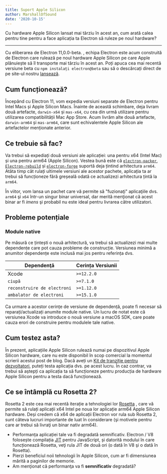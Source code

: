 ```yaml
---
title: Suport Apple Silicon
author: MarshallOfSound
date: '2020-10-15'
---
```


Cu hardware Apple Silicon lansat mai târziu în acest an, cum arată calea pentru tine pentru a face aplicația ta Electron să ruleze pe noul hardware?

---

Cu eliberarea de Electron 11,0.0-beta. , echipa Electron este acum construită de Electron care rulează pe noul hardware Apple Silicon pe care Apple plănuiește să îl transporte mai târziu în acest an. Poți apuca cea mai recentă versiune beta cu `npm instalați electron@beta` sau să o descărcați direct de pe site-ul nostru [lansează](https://electronjs.org/releases/stable).

## Cum funcționează?

Începând cu Electron 11, vom expedia versiuni separate de Electron pentru Intel Macs și Apple Silicon Macs. Înainte de această schimbare, deja livram două artefacte, `darwin-x64` și `mas-x64`, cu cea din urmă utilizare pentru utilizarea compatibilității Mac App Store. Acum livrăm alte două artefacte, `darwin-arm64` și `mas-arm64`, care sunt echivalentele Apple Silicon ale artefactelor menționate anterior.

## Ce trebuie să fac?

Va trebui să expediați două versiuni ale aplicației: una pentru x64 (Intel Mac) și una pentru arm64 (Apple Silicon). Vestea bună este că [`electron-packer`](https://github.com/electron/electron-packager/), [`Electron-rebuild`](https://github.com/electron/electron-rebuild/) și [`electron-forge`](https://github.com/electron-userland/electron-forge/) suportă deja țintind arhitectura `arm64`. Atâta timp cât rulați ultimele versiuni ale acestor pachete, aplicația ta ar trebui să funcționeze fără greșeală odată ce actualizezi arhitectura țintă la `arm64`.

În viitor, vom lansa un pachet care vă permite să "fuzionaţi" aplicaţiile dvs. `arm64` şi `x64` într-un singur binar universal, dar merită menţionat că acest binar ar fi _imens_ şi probabil nu este ideal pentru livrarea către utilizatori.

## Probleme potențiale

### Module native

Pe măsură ce țintești o nouă arhitectură, va trebui să actualizezi mai multe dependențe care pot cauza probleme de construcție. Versiunea minimă a anumitor dependențe este inclusă mai jos pentru referința dvs.

| Dependenţă                  | Cerința Versiunii |
| --------------------------- | ----------------- |
| Xcode                       | `>=12.2.0`     |
| `ciupă`                     | `>=7.1.0`      |
| `reconstruire de electroni` | `>=1.12.0`     |
| `ambalator de electroni`    | `>=15.1.0`     |

Ca urmare a acestor cerințe de versiune de dependență, poate fi necesar să reparați/actualizați anumite module native.  Un lucru de notat este că versiunea Xcode va introduce o nouă versiune a macOS SDK, care poate cauza erori de construire pentru modulele tale native.


## Cum testez asta?

În prezent, aplicațiile Apple Silicon rulează numai pe dispozitivul Apple Silicon hardware, care nu este disponibil în scop comercial la momentul scrierii acestui post de blog. Dacă aveți un [Kit de tranziție pentru dezvoltatori](https://developer.apple.com/programs/universal/), puteți testa aplicația dvs. pe acest lucru. În caz contrar, va trebui să aștepți ca aplicația ta să funcționeze pentru producția de hardware Apple Silicon pentru a testa dacă funcționează.

## Ce se întâmplă cu Rosetta 2?

Rosetta 2 este cea mai recentă iterație a tehnologiei lor [Rosetta](https://en.wikipedia.org/wiki/Rosetta_(software)) , care vă permite să rulați aplicații x64 Intel pe noua lor aplicație arm64 Apple Silicon hardware. Deși credem că x64 de aplicații Electron vor rula sub Rosetta 2, sunt câteva lucruri importante de luat în considerare (şi motivele pentru care ar trebui să livraţi un binar nativ arm64).

* Performanța aplicației tale va fi degradată semnificativ. Electron / V8 folosește compilația [JIT](https://en.wikipedia.org/wiki/Just-in-time_compilation) pentru JavaScript, și datorită modului în care funcționează Rosetta, veţi rula JIT de două ori (o dată în V8 şi o dată în Rosetta).
* Pierzi beneficiul noii tehnologii în Apple Silicon, cum ar fi dimensiunea mărită a paginilor de memorie.
* Am menţionat că performanţa va fi **semnificativ** degradată?
